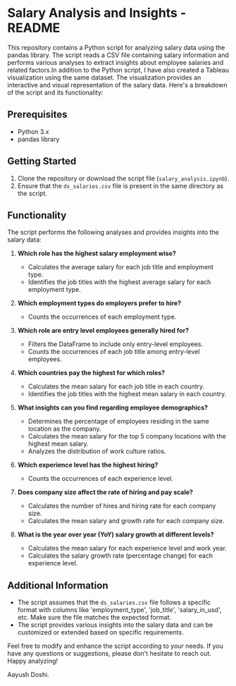 # Salary Analysis and Insights - README

This repository contains a Python script for analyzing salary data using the pandas library. The script reads a CSV file containing salary information and performs various analyses to extract insights about employee salaries and related factors.In addition to the Python script, I have also created a Tableau visualization using the same dataset. The visualization provides an interactive and visual representation of the salary data.  Here's a breakdown of the script and its functionality:

## Prerequisites
- Python 3.x
- pandas library

## Getting Started
1. Clone the repository or download the script file (`salary_analysis.ipynb`).
2. Ensure that the `ds_salaries.csv` file is present in the same directory as the script.

## Functionality
The script performs the following analyses and provides insights into the salary data:

1. **Which role has the highest salary employment wise?**
   - Calculates the average salary for each job title and employment type.
   - Identifies the job titles with the highest average salary for each employment type.

2. **Which employment types do employers prefer to hire?**
   - Counts the occurrences of each employment type.

3. **Which role are entry level employees generally hired for?**
   - Filters the DataFrame to include only entry-level employees.
   - Counts the occurrences of each job title among entry-level employees.

4. **Which countries pay the highest for which roles?**
   - Calculates the mean salary for each job title in each country.
   - Identifies the job titles with the highest mean salary in each country.

5. **What insights can you find regarding employee demographics?**
   - Determines the percentage of employees residing in the same location as the company.
   - Calculates the mean salary for the top 5 company locations with the highest mean salary.
   - Analyzes the distribution of work culture ratios.

6. **Which experience level has the highest hiring?**
   - Counts the occurrences of each experience level.

7. **Does company size affect the rate of hiring and pay scale?**
   - Calculates the number of hires and hiring rate for each company size.
   - Calculates the mean salary and growth rate for each company size.

8. **What is the year over year (YoY) salary growth at different levels?**
   - Calculates the mean salary for each experience level and work year.
   - Calculates the salary growth rate (percentage change) for each experience level.

## Additional Information
- The script assumes that the `ds_salaries.csv` file follows a specific format with columns like 'employment_type', 'job_title', 'salary_in_usd', etc. Make sure the file matches the expected format.
- The script provides various insights into the salary data and can be customized or extended based on specific requirements.

Feel free to modify and enhance the script according to your needs. If you have any questions or suggestions, please don't hesitate to reach out. Happy analyzing!

Aayush Doshi.

